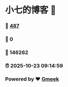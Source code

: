 # 小七的博客 :link:  
### :page_facing_up: [487](/tag.html) 
### :speech_balloon: 0 
### :hibiscus: 146262 
### :alarm_clock: 2025-10-23 09:14:59 
### Powered by :heart: [Gmeek](https://github.com/Meekdai/Gmeek)
